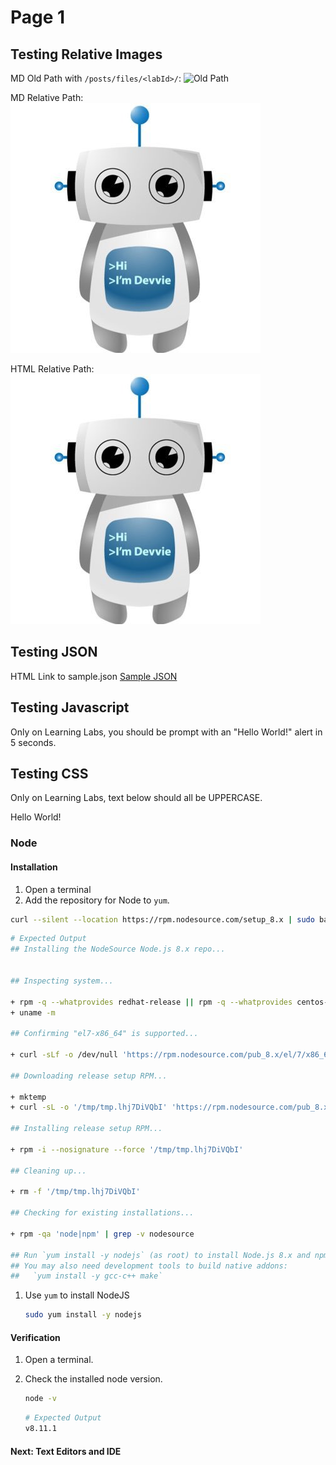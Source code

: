 # Page 1

## Testing Relative Images

MD Old Path with ```/posts/files/<labId>/```:
![Old Path](/posts/files/relative-path/assets/images/devvie.jpg "Old Path")

MD Relative Path:
![Relative Path](assets/images/devvie.jpg "Relative Path")

HTML Relative Path:
<img src="assets/images/devvie.jpg" title="HTML Relative Path" />

## Testing JSON

HTML Link to sample.json
<a href="assets/sample.json" download>Sample JSON</a>

## Testing Javascript
<script src="assets/sample.js" language="Javascript"></script>
Only on Learning Labs, you should be prompt with an "Hello World!" alert in 5 seconds.

## Testing CSS
Only on Learning Labs, text below should all be UPPERCASE.
<div class="lab-assets-lab">
  <p>Hello World!</p>
</div>
<link rel="stylesheet" type="text/css" href="assets/sample.css">




### Node
#### Installation

1. Open a terminal
1. Add the repository for Node to `yum`.

```bash
curl --silent --location https://rpm.nodesource.com/setup_8.x | sudo bash -
```

```bash
# Expected Output
## Installing the NodeSource Node.js 8.x repo...


## Inspecting system...

+ rpm -q --whatprovides redhat-release || rpm -q --whatprovides centos-release || rpm -q --whatprovides cloudlinux-release || rpm -q --whatprovides sl-release
+ uname -m

## Confirming "el7-x86_64" is supported...

+ curl -sLf -o /dev/null 'https://rpm.nodesource.com/pub_8.x/el/7/x86_64/nodesource-release-el7-1.noarch.rpm'

## Downloading release setup RPM...

+ mktemp
+ curl -sL -o '/tmp/tmp.lhj7DiVQbI' 'https://rpm.nodesource.com/pub_8.x/el/7/x86_64/nodesource-release-el7-1.noarch.rpm'

## Installing release setup RPM...

+ rpm -i --nosignature --force '/tmp/tmp.lhj7DiVQbI'

## Cleaning up...

+ rm -f '/tmp/tmp.lhj7DiVQbI'

## Checking for existing installations...

+ rpm -qa 'node|npm' | grep -v nodesource

## Run `yum install -y nodejs` (as root) to install Node.js 8.x and npm.
## You may also need development tools to build native addons:
##   `yum install -y gcc-c++ make`
```

1. Use `yum` to install NodeJS

    ```bash
    sudo yum install -y nodejs
    ```

#### Verification

1. Open a terminal.
2. Check the installed node version.  

    ```bash
    node -v
    ```

    ```bash
    # Expected Output
    v8.11.1
    ```

#### Next: Text Editors and IDE
